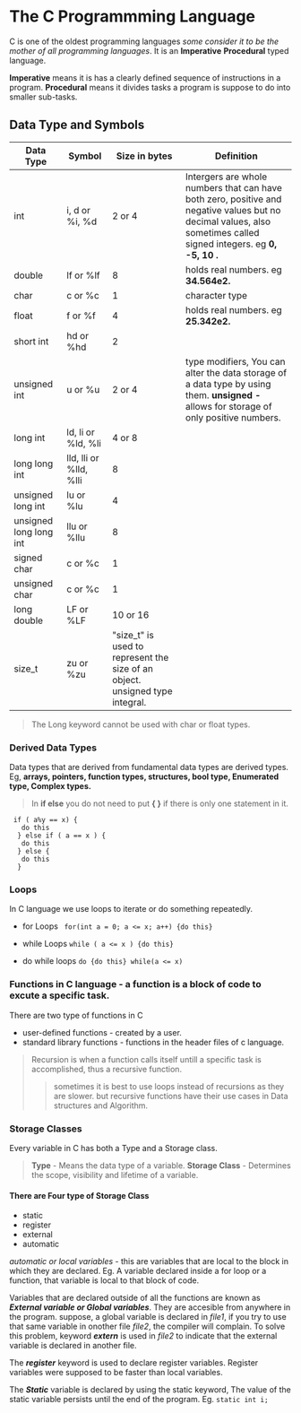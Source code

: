 # The C Programmming Language

C is one of the oldest programming languages *some consider it to be the mother of all programming languages*.
It is an **Imperative** **Procedural** typed language.

**Imperative** means it is has a clearly defined sequence of instructions in a program.
**Procedural** means it divides tasks a program is suppose to do into smaller sub-tasks.

## Data Type and Symbols

| Data Type | Symbol | Size in bytes | Definition |
| ------ | ------| ------ | ------ |
| int | i, d or %i, %d | 2 or 4 | Intergers are whole numbers that can have both zero, positive and negative values but no decimal values, also sometimes called signed integers. eg **0, -5, 10 .** 
| double | lf or %lf | 8 | holds real numbers. eg **34.564e2.** 
| char | c or %c | 1 | character type
| float | f or %f | 4 | holds real numbers. eg **25.342e2.**
| short int | hd or %hd | 2 | 
| unsigned int | u or %u | 2 or 4 | type modifiers, You can  alter the data storage of a data type by using them. **unsigned -** allows for storage of only positive numbers. 
| long int | ld, li or %ld, %li | 4 or 8 |
| long long int | lld, lli or %lld, %lli | 8 |
| unsigned long int | lu or %lu | 4 |
| unsigned long long int | llu or %llu | 8 |
| signed char | c or %c | 1 |
| unsigned char | c or %c | 1 |
| long double | LF or %LF | 10 or 16 |
| size_t | zu or %zu | "size_t" is used to represent the size of an object. unsigned type integral.

> The Long keyword cannot be used with char or float types.


### Derived Data Types
Data types that are derived from fundamental data types are derived types. Eg, **arrays, pointers, function types, structures, bool type, Enumerated type, Complex types.**

> In **if else** you do not need to put **{ }** if there is only one statement in it.

``` 
 if ( a%y == x) {
   do this
  } else if ( a == x ) {
   do this
  } else {
   do this
  }
```

### Loops

In C language we use loops to iterate or do something repeatedly.

* for Loops 
` for(int a = 0; a <= x; a++) {do this}`

* while Loops
`while ( a <= x ) {do this}`

* do while loops
`do {do this} while(a <= x)`

### Functions in C language - a function is a block of code to excute a specific task.
There are two type of functions in C 
* user-defined functions - created by a user.
* standard library functions - functions in the header files of c language.

> Recursion is when a function calls itself untill a specific task is accomplished, thus a recursive function.
>> sometimes it is best to use loops instead of recursions as they are slower.
>> but recursive functions have their use cases in Data structures and Algorithm.

### Storage Classes

Every variable in C has both a Type and a Storage class.
> **Type** - Means the data type of a variable.
> **Storage Class** - Determines the scope, visibility and lifetime of a variable.

#### There are Four type of Storage Class

- static
- register
- external
- automatic

*automatic or local variables* - this are variables that are local to the block in which they are declared. Eg. A variable declared inside a for loop or a function, that variable is local to that block of code.

Variables that are declared outside of all the functions are known as ***External variable or Global variables***. They are accesible from anywhere in the program. suppose, a global variable is declared in *file1*, if you try to  use that same variable in onother file *file2*, the compiler will complain. To solve this problem, keyword ***extern*** is used in *file2* to indicate that the external variable is declared in another file.

The ***register*** keyword is used to declare register variables. Register variables were supposed to be faster than local variables.

The ***Static*** variable is declared by using the static keyword, The value of the static variable persists until the end of the program. Eg. `static int i;`










                                                                      

